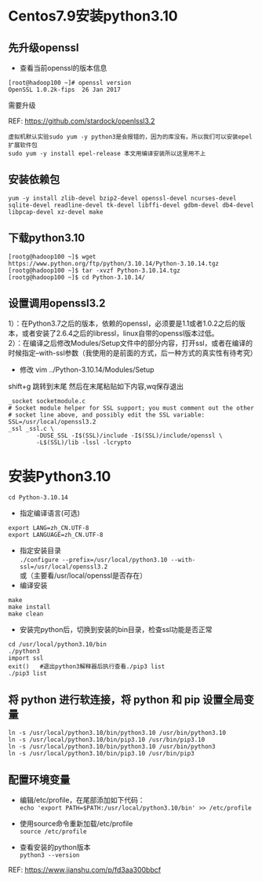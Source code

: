 # Centos7.9安装python3.10  


## 先升级openssl  

* 查看当前openssl的版本信息
```
[root@hadoop100 ~]# openssl version
OpenSSL 1.0.2k-fips  26 Jan 2017
```  
需要升级

REF: https://github.com/stardock/openlssl3.2  

```
虚拟机默认实验sudo yum -y python3是会报错的，因为的库没有。所以我们可以安装epel扩展软件包
sudo yum -y install epel-release 本文用编译安装所以这里用不上
```  

## 安装依赖包

`yum -y install zlib-devel bzip2-devel openssl-devel ncurses-devel sqlite-devel readline-devel tk-devel libffi-devel gdbm-devel db4-devel libpcap-devel xz-devel make`  

## 下载python3.10  
```
[rootg@hadoop100 ~]$ wget https://www.python.org/ftp/python/3.10.14/Python-3.10.14.tgz
[rootg@hadoop100 ~]$ tar -xvzf Python-3.10.14.tgz
[rootg@hadoop100 ~]$ cd Python-3.10.14/
```
## 设置调用openssl3.2  

1）：在Python3.7之后的版本，依赖的openssl，必须要是1.1或者1.0.2之后的版本，或者安装了2.6.4之后的libressl，linux自带的openssl版本过低。  
2）：在编译之后修改Modules/Setup文件中的部分内容，打开ssl，或者在编译的时候指定–with-ssl参数（我使用的是前面的方式，后一种方式的真实性有待考究）  

* 修改 vim ../Python-3.10.14/Modules/Setup  

shift+g 跳转到末尾 然后在末尾粘贴如下内容,wq保存退出  
```
_socket socketmodule.c
# Socket module helper for SSL support; you must comment out the other
# socket line above, and possibly edit the SSL variable:
SSL=/usr/local/openssl3.2
_ssl _ssl.c \
        -DUSE_SSL -I$(SSL)/include -I$(SSL)/include/openssl \
        -L$(SSL)/lib -lssl -lcrypto
```  

# 安装Python3.10  

`cd Python-3.10.14`  
* 指定编译语言(可选)
```
export LANG=zh_CN.UTF-8
export LANGUAGE=zh_CN.UTF-8
```
* 指定安装目录  
`./configure --prefix=/usr/local/python3.10 --with-ssl=/usr/local/openssl3.2`  
或（主要看/usr/local/openssl是否存在）
* 编译安装  
```
make
make install
make clean
```  

* 安装完python后，切换到安装的bin目录，检查ssl功能是否正常
```
cd /usr/local/python3.10/bin
./python3
import ssl
exit()   #退出python3解释器后执行查看./pip3 list
./pip3 list
```

## 将 python 进行软连接，将 python 和 pip 设置全局变量  
```
ln -s /usr/local/python3.10/bin/python3.10 /usr/bin/python3.10
ln -s /usr/local/python3.10/bin/pip3.10 /usr/bin/pip3.10
ln -s /usr/local/python3.10/bin/python3.10 /usr/bin/python3
ln -s /usr/local/python3.10/bin/pip3.10 /usr/bin/pip3
```

## 配置环境变量  

* 编辑/etc/profile，在尾部添加如下代码：  
`echo 'export PATH=$PATH:/usr/local/python3.10/bin' >> /etc/profile`  

* 使用source命令重新加载/etc/profile  
`source /etc/profile`  

* 查看安装的python版本  
`python3 --version`

REF: https://www.jianshu.com/p/fd3aa300bbcf
